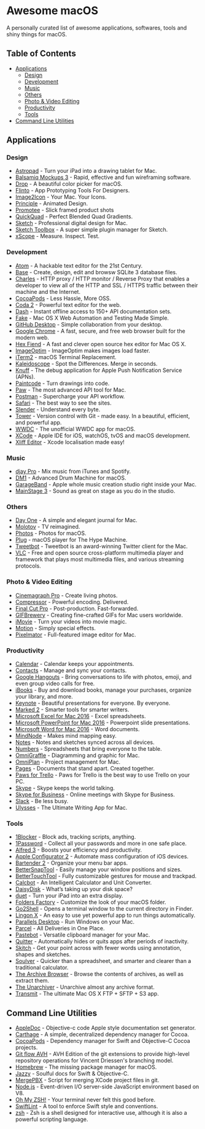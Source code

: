 # Awesome macOS

A personally curated list of awesome applications, softwares, tools and shiny things for macOS.

## Table of Contents

- [Applications](#applications)
	- [Design](#design)
	- [Development](#development)
	- [Music](#music)
	- [Others](#others)
	- [Photo & Video Editing](#photo--video-editing)
	- [Productivity](#productivity)
	- [Tools](#tools)
- [Command Line Utilities](#command-line-utilities)

## Applications

### Design

- [Astropad](http://astropad.com) - Turn your iPad into a drawing tablet for Mac.
- [Balsamiq Mockups 3](https://balsamiq.com) - Rapid, effective and fun wireframing software.
- [Drop](http://dropcolorpicker.com) - A beautiful color picker for macOS.
- [Flinto](https://www.flinto.com) - App Prototyping Tools For Designers.
- [Image2Icon](http://www.img2icnsapp.com) - Your Mac. Your Icons.
- [Principle](http://principleformac.com) - Animated Design.
- [Promotee](https://www.netwalkapps.com/app/promotee) - Slick framed product shots
- [QuickQuad](http://quickquad.imagestudiopro.com) - Perfect Blended Quad Gradients.
- [Sketch](https://www.sketchapp.com) - Professional digital design for Mac.
- [Sketch Toolbox](http://sketchtoolbox.com) - A super simple plugin manager for Sketch.
- [xScope](http://xscopeapp.com) - Measure. Inspect. Test.

### Development

- [Atom](https://atom.io) - A hackable text editor for the 21st Century.
- [Base](https://menial.co.uk/base/) - Create, design, edit and browsw SQLite 3 database files.
- [Charles](https://www.charlesproxy.com) - HTTP proxy / HTTP monitor / Reverse Proxy that enables a developer to view all of the HTTP and SSL / HTTPS traffic between their machine and the Internet.
- [CocoaPods](https://cocoapods.org/app) - Less Hassle, More OSS.
- [Coda 2](https://panic.com/coda/) - Powerful text editor for the web.
- [Dash](https://kapeli.com/dash) - Instant offline access to 150+ API documentation sets.
- [Fake](http://fakeapp.com) - Mac OS X Web Automation and Testing Made Simple.
- [GitHub Desktop](https://desktop.github.com) - Simple collaboration from your desktop.
- [Google Chrome](http://www.google.com/chrome/) - A fast, secure, and free web browser built for the modern web.
- [Hex Fiend](http://ridiculousfish.com/hexfiend/) - A fast and clever open source hex editor for Mac OS X.
- [ImageOptim](https://imageoptim.com) - ImageOptim makes images load faster.
- [iTerm2](https://www.iterm2.com) - macOS Terminal Replacement.
- [Kaleidoscope](http://www.kaleidoscopeapp.com) - Spot the Differences. Merge in seconds.
- [Knuff](https://github.com/KnuffApp/Knuff) - The debug application for Apple Push Notification Service (APNs).
- [Paintcode](https://www.paintcodeapp.com) - Turn drawings into code.
- [Paw](https://paw.cloud) - The most advanced API tool for Mac.
- [Postman](https://www.getpostman.com/apps) - Supercharge your API workflow.
- [Safari](http://www.apple.com/safari/) - The best way to see the sites.
- [Slender](http://martiancraft.com/products/slender.html) - Understand every byte.
- [Tower](https://www.git-tower.com/mac/) - Version control with Git - made easy. In a beautiful, efficient, and powerful app.
- [WWDC](https://github.com/insidegui/WWDC) - The unofficial WWDC app for macOS.
- [XCode](https://developer.apple.com/xcode/) - Apple IDE for iOS, watchOS, tvOS and macOS development.
- [Xliff Editor](https://sweetpproductions.com) - Xcode localisation made easy!

### Music

- [djay Pro](https://www.algoriddim.com/djay-pro-mac) - Mix music from iTunes and Spotify.
- [DM1](http://fingerlab.net/portfolio/dm1-for-mac) - Advanced Drum Machine for macOS.
- [GarageBand](http://www.apple.com/mac/garageband/) - Apple whole music creation studio right inside your Mac.
- [MainStage 3](http://www.apple.com/mainstage/) - Sound as great on stage as you do in the studio.

### Others

- [Day One](http://dayoneapp.com) - A simple and elegant journal for Mac.
- [Molotov](http://www.molotov.tv) - TV reimagined.
- [Photos](http://www.apple.com/lae/macos/photos/) - Photos for macOS.
- [Plug](https://www.plugformac.com) - macOS player for The Hype Machine.
- [Tweetbot](http://tapbots.com/tweetbot/mac/) - Tweetbot is an award-winning Twitter client for the Mac.
- [VLC](http://www.videolan.org/vlc/) - Free and open source cross-platform multimedia player and framework that plays most multimedia files, and various streaming protocols.

### Photo & Video Editing

- [Cinemagraph Pro](https://flixel.com/products/mac/cinemagraph-pro/) - Create living photos.
- [Compressor](http://www.apple.com/lae/final-cut-pro/compressor/) - Powerful encoding. Delivered.
- [Final Cut Pro](http://www.apple.com/lae/final-cut-pro/) - Post-production. Fast-forwarded.
- [GIFBrewery](http://gifbrewery.com) - Creating fine-crafted GIFs for Mac users worldwide.
- [iMovie](http://www.apple.com/imovie/) - Turn your videos into movie magic.
- [Motion](http://www.apple.com/lae/final-cut-pro/motion/) - Simply special effects.
- [Pixelmator](http://www.pixelmator.com/mac/) - Full-featured image editor for Mac.

### Productivity

- [Calendar](https://www.icloud.com) - Calendar keeps your appointments.
- [Contacts](https://www.icloud.com) - Manage and sync your contacts.
- [Google Hangouts](https://hangouts.google.com) - Bring conversations to life with photos, emoji, and even group video calls for free.
- [iBooks](http://www.apple.com/ibooks/) - Buy and download books, manage your purchases, organize your library, and more.
- [Keynote](http://www.apple.com/keynote/) - Beautiful presentations for everyone. By everyone.
- [Marked 2](http://marked2app.com) - Smarter tools for smarter writers.
- [Microsoft Excel for Mac 2016](https://products.office.com/en/mac/microsoft-office-for-mac) - Excel spreadsheets.
- [Microsoft PowerPoint for Mac 2016](https://products.office.com/en/mac/microsoft-office-for-mac) - Powerpoint slide presentations.
- [Microsoft Word for Mac 2016](https://products.office.com/en/mac/microsoft-office-for-mac) - Word documents.
- [MindNode](http://mindnode.com) - Makes mind mapping easy.
- [Notes](https://www.icloud.com/#notes) - Notes and sketches synced across all devices.
- [Numbers](http://www.apple.com/numbers/) - Spreadsheets that bring everyone to the table.
- [OmniGraffle](https://www.omnigroup.com/omnigraffle) - Diagramming and graphic for Mac.
- [OmniPlan](https://www.omnigroup.com/omniplan) - Project management for Mac.
- [Pages](http://www.apple.com/pages/) - Documents that stand apart. Created together.
- [Paws for Trello](http://friendlyfox.es/pawsfortrello/) - Paws for Trello is the best way to use Trello on your PC.
- [Skype](https://www.skype.com) - Skype keeps the world talking.
- [Skype for Business](https://www.skype.com/en/business/skype-for-business/) - Online meetings with Skype for Business.
- [Slack](https://slack.com) - Be less busy.
- [Ulysses](https://ulyssesapp.com) - The Ultimate Writing App for Mac.

### Tools

- [1Blocker](http://1blocker.com) - Block ads, tracking scripts, anything.
- [1Password](https://1password.com) - Collect all your passwords and more in one safe place.
- [Alfred 3](https://www.alfredapp.com) - Boosts your efficiency and productivity.
- [Apple Configurator 2](https://itunes.apple.com/us/app/apple-configurator-2/id1037126344?mt=12) - Automate mass configuration of iOS devices.
- [Bartender 2](https://www.macbartender.com) - Organize your menu bar apps.
- [BetterSnapTool](https://www.boastr.net/bettersnaptool/) - Easily manage your window positions and sizes.
- [BetterTouchTool](https://www.boastr.net/) - Fully customizable gestures for mouse and trackpad.
- [Calcbot](http://tapbots.com/calcbot/mac/) - An Intelligent Calculator and Unit Converter.
- [DaisyDisk](https://daisydiskapp.com) - What’s taking up your disk space?
- [duet](https://www.duetdisplay.com) - Turn your iPad into an extra display.
- [Folders Factory](https://itunes.apple.com/en/app/folders-factory/id442153412?mt=12) - Customize the look of your macOS folder.
- [Go2Shell](http://zipzapmac.com/go2shell) - Opens a terminal window to the current directory in Finder.
- [Lingon X](https://www.peterborgapps.com/lingon/) - An easy to use yet powerful app to run things automatically.
- [Parallels Desktop](http://www.parallels.com/) - Run Windows on your Mac.
- [Parcel](https://parcelapp.net) - All Deliveries in One Place.
- [Pastebot](http://tapbots.com/pastebot/beta/) - Versatile clipboard manager for your Mac.
- [Quitter](https://marco.org/apps) - Automatically hides or quits apps after periods of inactivity.
- [Skitch](https://evernote.com/skitch/) - Get your point across with fewer words using annotation, shapes and sketches.
- [Soulver](http://acqualia.com/soulver/) - Quicker than a spreadsheet, and smarter and clearer than a traditional calculator.
- [The Archive Browser](https://archivebrowser.c3.cx) - Browse the contents of archives, as well as extract them.
- [The Unarchiver](http://unarchiver.c3.cx/unarchiver) - Unarchive almost any archive format.
- [Transmit](https://panic.com/transmit/) - The ultimate Mac OS X FTP + SFTP + S3 app.

## Command Line Utilities

- [AppleDoc](https://github.com/tomaz/appledoc) - Objective-c code Apple style documentation set generator.
- [Carthage](https://github.com/Carthage/Carthage) - A simple, decentralized dependency manager for Cocoa.
- [CocoaPods](https://cocoapods.org) - Dependency manager for Swift and Objective-C Cocoa projects.
- [Git flow AVH](https://github.com/petervanderdoes/gitflow-avh) - AVH Edition of the git extensions to provide high-level repository operations for Vincent Driessen's branching model.
- [Homebrew](http://brew.sh) - The missing package manager for macOS.
- [Jazzy](https://github.com/realm/jazzy) - Soulful docs for Swift & Objective-C.
- [MergePBX](https://github.com/simonwagner/mergepbx) - Script for merging XCode project files in git.
- [Node.js](https://nodejs.org) - Event-driven I/O server-side JavaScript environment based on V8.
- [Oh My ZSH!](http://ohmyz.sh) - Your terminal never felt this good before.
- [SwiftLint](https://github.com/realm/SwiftLint) - A tool to enforce Swift style and conventions.
- [zsh](http://www.zsh.org) - Zsh is a shell designed for interactive use, although it is also a powerful scripting language.
